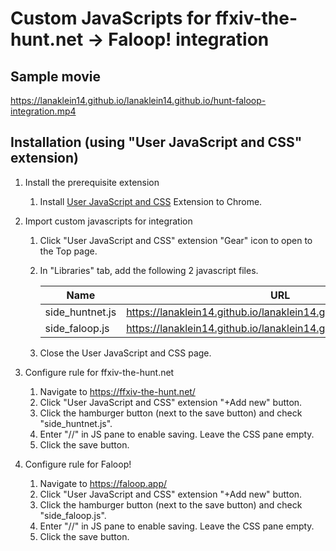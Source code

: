 # Custom JavaScripts for ffxiv-the-hunt.net -> Faloop! integration

## Sample movie

https://lanaklein14.github.io/lanaklein14.github.io/hunt-faloop-integration.mp4

## Installation (using "User JavaScript and CSS" extension)

1. Install the prerequisite extension
   1. Install [User JavaScript and CSS](https://chrome.google.com/webstore/detail/user-javascript-and-css/nbhcbdghjpllgmfilhnhkllmkecfmpld) Extension to Chrome.

1. Import custom javascripts for integration
   1. Click "User JavaScript and CSS" extension "Gear" icon to open to the Top page.
   1. In "Libraries" tab, add the following 2 javascript files.
   
      Name | URL
      ------------ | -------------
      side_huntnet.js | https://lanaklein14.github.io/lanaklein14.github.io/side_huntnet.js
      side_faloop.js | https://lanaklein14.github.io/lanaklein14.github.io/side_faloop.js

   1. Close the User JavaScript and CSS page.

1. Configure rule for ffxiv-the-hunt.net
   1. Navigate to https://ffxiv-the-hunt.net/ 
   1. Click "User JavaScript and CSS" extension "+Add new" button.
   1. Click the hamburger button (next to the save button) and check "side_huntnet.js".
   1. Enter "//" in JS pane to enable saving. Leave the CSS pane empty.
   1. Click the save button.
   
1. Configure rule for Faloop!
   1. Navigate to https://faloop.app/ 
   1. Click "User JavaScript and CSS" extension "+Add new" button.
   1. Click the hamburger button (next to the save button) and check "side_faloop.js".
   1. Enter "//" in JS pane to enable saving. Leave the CSS pane empty.
   1. Click the save button.
